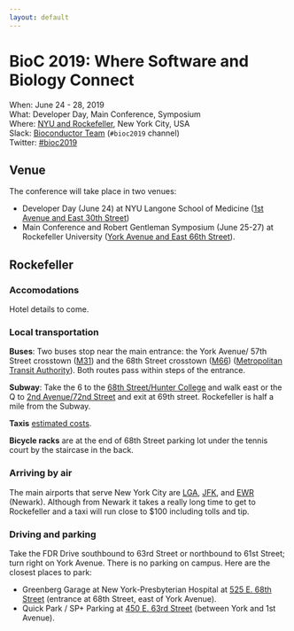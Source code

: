 ```yaml
---
layout: default
---
```


# BioC 2019: Where Software and Biology Connect

When: June 24 - 28, 2019<br />
What: Developer Day, Main Conference, Symposium<br />
Where: [NYU and Rockefeller][venue], New York City, USA<br />
Slack: [Bioconductor Team][] (`#bioc2019` channel)<br />
Twitter: [#bioc2019][tweet]<br />

[tweet]: https://twitter.com/hashtag/bioc2019?f=tweets
[venue]: ./travel-accommodations
[Bioconductor Team]: https://bioc-community.herokuapp.com/

## Venue

The conference will take place in two venues:
- Developer Day (June 24) at NYU Langone School of Medicine ([1st Avenue and East 30th Street](https://goo.gl/maps/WbtSVCpnrR92))
- Main Conference and Robert Gentleman Symposium (June 25-27) at Rockefeller University 
([York Avenue and East 66th Street](https://goo.gl/maps/JkRcufXyhrq)).

<!-- The information below for getting to Rockefeller was suggested by
Jennifer Einstein at Rockefeller's public relations department.  Local
organizers, feel free to edit. -->
## Rockefeller

### Accomodations

Hotel details to come.

<!--
The Bentley hotel is a 6 minute walk away.

Here is a list of hotels from
[booking.com](https://www.booking.com/searchresults.html?label=gen173nr-1FCAEoggJCAlhYSDNYBHIFdXNfbnmIAQGYATG4AQfIAQzYAQHoAQH4AQKSAgF5qAID&sid=a7630ad9d3893329bdf5ccffc58039a2&sb=1&src=searchresults&src_elem=sb&error_url=https%3A%2F%2Fwww.booking.com%2Fsearchresults.html%3Flabel%3Dgen173nr-1FCAEoggJCAlhYSDNYBHIFdXNfbnmIAQGYATG4AQfIAQzYAQHoAQH4AQKSAgF5qAID%3Bsid%3Da7630ad9d3893329bdf5ccffc58039a2%3Btmpl%3Dsearchresults%3Bcheckin_month%3D7%3Bcheckin_monthday%3D24%3Bcheckin_year%3D2018%3Bcheckout_month%3D7%3Bcheckout_monthday%3D27%3Bcheckout_year%3D2018%3Bclass_interval%3D1%3Bfrom_sf%3D1%3Bgroup_adults%3D2%3Bgroup_children%3D0%3Blabel_click%3Dundef%3Blsf%3Doos%257C1%257C-1%3Bnflt%3Doos%253D1%253B%3Bno_rooms%3D1%3Boffset%3D0%3Bplace_id%3DChIJWWeUhro0K4gRPfZbL-0v2EM%3Bplace_id_lat%3D43.6669317%3Bplace_id_lon%3D-79.39196349999997%3Broom1%3DA%252CA%3Bsb_price_type%3Dtotal%3Bshw_aparth%3D1%3Bslp_r_match%3D0%3Bsrc%3Dsearchresults%3Bss%3DVictoria%2520College%252C%2520Toronto%252C%2520ON%252C%2520Canada%3Bssb%3Dempty%3Bssne%3DVictoria%2520College%252C%2520Toronto%252C%2520ON%252C%2520Canada%3Bssne_untouched%3DVictoria%2520College%252C%2520Toronto%252C%2520ON%252C%2520Canada%26%3B&ss=The+Rockefeller+University%2C+York+Avenue%2C+New+York%2C+NY%2C+USA&ssne=Victoria+College%2C+Toronto%2C+ON%2C+Canada&ssne_untouched=Victoria+College%2C+Toronto%2C+ON%2C+Canada&checkin_month=6&checkin_monthday=24&checkin_year=2019&checkout_month=6&checkout_monthday=27&checkout_year=2019&no_rooms=1&group_adults=1&group_children=0&b_h4u_keep_filters=&from_sf=1&ss_raw=rockefeller+university%2C+new+york%2C+usa&ac_position=1&ac_click_type=g&dest_id=ChIJjSuAGsNYwokRSi5irFmIJBI&dest_type=landmark&place_id=ChIJjSuAGsNYwokRSi5irFmIJBI&place_id_lat=40.7625706&place_id_lon=-73.9556889&place_types=establishment&search_pageview_id=1519065d6f460274&search_selected=true)
that are available June 24-27, sorted by distance from Victoria College.
-->

### Local transportation

**Buses**: Two buses stop near the main entrance: the York Avenue/
57th Street crosstown ([M31](https://goo.gl/maps/4B6XGsNuutN2))
and the 68th Street crosstown ([M66](https://goo.gl/maps/65d1PmCWNLo))
([Metropolitan Transit Authority](http://web.mta.info/nyct/maps/manbus.pdf)).
Both routes pass within steps of the entrance.

**Subway**: Take the 6 to the
[68th Street/Hunter College](https://goo.gl/maps/Xz6Yw3vBKF22)
and walk east or the
Q to [2nd Avenue/72nd Street](https://goo.gl/maps/rjLdxUPD2KA2)
and exit at 69th street.
Rockefeller is half a mile from the Subway.

**Taxis** [estimated costs](https://www.taxifarefinder.com/main.php?city=NY&lang=en).

**Bicycle racks** are at the end of 68th Street parking lot
under the tennis court by the staircase in the back.

### Arriving by air

The main airports that serve New York City are
[LGA](https://www.laguardiaairport.com/),
[JFK](https://www.jfkairport.com/), and
[EWR](https://www.newarkairport.com/) (Newark).
Although from Newark it takes a really long time to get to Rockefeller
and a taxi will run close to $100 including tolls and tip.

### Driving and parking

Take the FDR Drive southbound to 63rd Street or northbound to 61st Street;
turn right on York Avenue.
There is no parking on campus.  Here are the closest places to park:

- Greenberg Garage
  at New York-Presbyterian Hospital at
  [525 E. 68th Street](https://goo.gl/maps/Xo5wQDCsPKR2)
  (entrance at 68th Street, east of York Avenue).
- Quick Park / SP+ Parking at
  [450 E. 63rd Street](https://goo.gl/maps/5VdxzpJ285A2)
  (between York and 1st Avenue).
